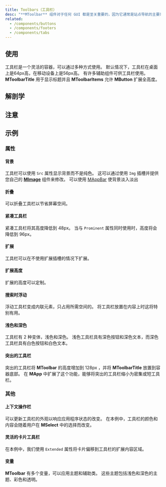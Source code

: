 ```yaml
---
title: Toolbars（工具栏）
desc: "**MToolbar** 组件对于任何 GUI 都是至关重要的，因为它通常是站点导航的主要来源。 工具栏组件与 [**MNavigationDrawer**](/components/navigation-drawers) 和 [**MCard**](/components/cards) 配合使用非常有效。"
related:
  - /components/buttons
  - /components/footers
  - /components/tabs
---
```


## 使用

工具栏是一个灵活的容器，可以通过多种方式使用。 默认情况下，工具栏在桌面上是64px高，在移动设备上是56px高。 有许多辅助组件可供工具栏使用。 **MToolbarTitle** 用于显示标题并且 **MToolbarItems** 允许 **MButton** 扩展全高度。

<toolbars-usage></toolbars-usage>

## 解剖学

## 注意

<masa-alerts type="warning" content="当在 **MToolbar** 和 **MAppBar** 内部使用带有 **Icon** prop的 **MButton** 时，它们将自动增大其尺寸并应用负边距，以确保根据Material设计规范的适当间距。
如果您选择将您的按钮包装在任何容器中，例如 `div`， 您需要对容器应用负边距，以便正确对齐。"></masa-alerts>

## 示例

### 属性

#### 背景

工具栏可以使用 `Src` 属性显示背景而不是纯色。 这可以通过使用 `Img` 插槽并提供您自己的 [**MImage**](/components/images) 组件来修改。
可以使用 [MAppBar](/components/app-bars) 使背景淡入淡出

<masa-example file="Examples.components.toolbars.Background"></masa-example>

#### 折叠

可以折叠工具栏以节省屏幕空间。

<masa-example file="Examples.components.toolbars.Collapse"></masa-example>

#### 紧凑工具栏

紧凑工具栏将其高度降低到 48px。 当与 `Prominent` 属性同时使用时，高度将会降低到 96px。

<masa-example file="Examples.components.toolbars.DenseToolbars"></masa-example>

#### 扩展

工具栏可以在不使用扩展插槽的情况下扩展。

<masa-example file="Examples.components.toolbars.Extended"></masa-example>

#### 扩展高度

扩展的高度可以定制。

<masa-example file="Examples.components.toolbars.ExtensitionHeight"></masa-example>

#### 搜索时浮动

浮动工具栏变成内联元素，只占用所需空间的。 将工具栏放置在内容上时这将特别有用。

<masa-example file="Examples.components.toolbars.FloatingWithSearch"></masa-example>

#### 浅色和深色

工具栏有 2 种变体，浅色和深色。 浅色工具栏具有深色按钮和深色文本，而深色工具栏具有白色按钮和白色文本。

<masa-example file="Examples.components.toolbars.LightAndDark"></masa-example>

#### 突出的工具栏

突出的工具栏将 **MToolbar** 的高度增加到 128px ，并将 **MToolbarTitle** 放置到容器底部。 
在 **MApp** 中扩展了这个功能，能够将突出的工具栏缩小为密集或短工具栏。

<masa-example file="Examples.components.toolbars.ProminentToolbars"></masa-example>

### 其他

#### 上下文操作栏

可以更新工具栏的外观以响应应用程序状态的改变。 在本例中，工具栏的颜色和内容会随着用户在 **MSelect** 中的选择而改变。

<masa-example file="Examples.components.toolbars.ContextualActionBar"></masa-example>

#### 灵活的卡片工具栏

在本例中，我们使用 `Extended` 属性将卡片偏移到工具栏的扩展内容区域。

<masa-example file="Examples.components.toolbars.FlexibleAndCardToolbar"></masa-example>

#### 变量

**MToolbar** 有多个变量，可以应用主题和辅助类。 这些主题包括浅色和深色的主题、彩色和透明。

<masa-example file="Examples.components.toolbars.Variations"></masa-example>